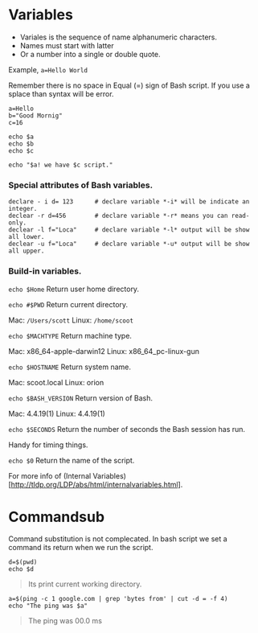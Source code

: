 # Variables

- Variales is the sequence of name alphanumeric characters.
- Names must start with latter
- Or a number into a single or double quote.

Example,
`a=Hello World`

Remember there is no space in Equal (=) sign of Bash script. If you use a splace than syntax will be error.

```
a=Hello
b="Good Mornig"
c=16

echo $a
echo $b
echo $c

echo "$a! we have $c script."
```

### Special attributes of Bash variables.

```
declare - i d= 123      # declare variable *-i* will be indicate an integer.
declear -r d=456        # declare variable *-r* means you can read-only.
declear -l f="Loca"     # declare variable *-l* output will be show all lower.
declear -u f="Loca"     # declare variable *-u* output will be show all upper.
```

### Build-in variables.

`echo $Home`
Return user home directory.

`echo #$PWD`
Return current directory.

Mac: `/Users/scott`
Linux: `/home/scoot`

`echo $MACHTYPE`
Return machine type.

Mac: x86_64-apple-darwin12
Linux: x86_64_pc-linux-gun

`echo $HOSTNAME`
Return system name.

Mac: scoot.local
Linux: orion

`echo $BASH_VERSION`
Return version of Bash.

Mac: 4.4.19(1)
Linux: 4.4.19(1)

`echo $SECONDS`
Return the number of seconds the Bash session has run.

Handy for timing things.

`echo $0`
Return the name of the script.

For more info of (Internal Variables)[http://tldp.org/LDP/abs/html/internalvariables.html].

# Commandsub
Command substitution is not complecated. In bash script we set a command its return when we run the script.

```
d=$(pwd)
echo $d
```

> Its print current working directory.

```
a=$(ping -c 1 google.com | grep 'bytes from' | cut -d = -f 4)
echo "The ping was $a"
```

> The ping was 00.0 ms

